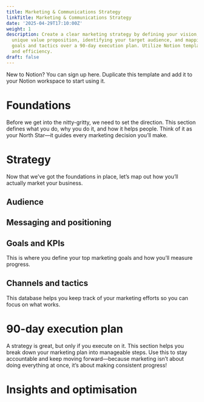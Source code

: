 ```yaml
---
title: Marketing & Communications Strategy
linkTitle: Marketing & Communications Strategy
date: '2025-04-29T17:10:00Z'
weight: 1
description: Create a clear marketing strategy by defining your vision, mission, and
  unique value proposition, identifying your target audience, and mapping out actionable
  goals and tactics over a 90-day execution plan. Utilize Notion templates for organization
  and efficiency.
draft: false
---
```



New to Notion? You can sign up here. Duplicate this template and add it to your Notion workspace to start using it.

<!-- Unsupported block type: toggle -->



<!-- Unsupported block type: column_list -->



# Foundations

Before we get into the nitty-gritty, we need to set the direction. This section defines what you do, why you do it, and how it helps people. Think of it as your North Star—it guides every marketing decision you’ll make.

<!-- Unsupported block type: divider -->

<!-- Unsupported block type: column_list -->

<!-- Unsupported block type: column_list -->

# Strategy

Now that we’ve got the foundations in place, let’s map out how you’ll actually market your business.

<!-- Unsupported block type: divider -->

## Audience

<!-- Unsupported block type: callout -->

## Messaging and positioning

<!-- Unsupported block type: column_list -->

## Goals and KPIs

This is where you define your top marketing goals and how you’ll measure progress.

<!-- Unsupported block type: callout -->



<!-- Unsupported block type: unsupported -->



<!-- Unsupported block type: child_database -->



## Channels and tactics

This database helps you keep track of your marketing efforts so you can focus on what works.

<!-- Unsupported block type: callout -->



<!-- Unsupported block type: unsupported -->



<!-- Unsupported block type: child_database -->

# 90-day execution plan

A strategy is great, but only if you execute on it. This section helps you break down your marketing plan into manageable steps. Use this to stay accountable and keep moving forward—because marketing isn’t about doing everything at once, it’s about making consistent progress!

<!-- Unsupported block type: divider -->

<!-- Unsupported block type: column_list -->

# Insights and optimisation

<!-- Unsupported block type: divider -->





<!-- Unsupported block type: callout -->





<!-- Unsupported block type: column_list -->

<!-- Unsupported block type: embed -->

